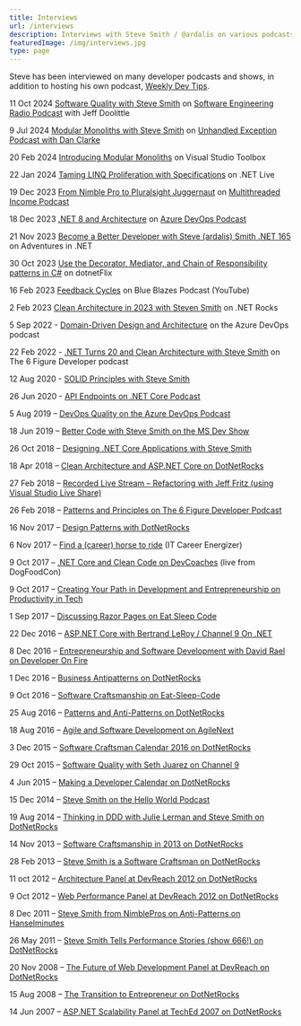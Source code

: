 ```yaml
---
title: Interviews
url: /interviews
description: Interviews with Steve Smith / @ardalis on various podcasts and developer shows.
featuredImage: /img/interviews.jpg
type: page
---
```


Steve has been interviewed on many developer podcasts and shows, in addition to hosting his own podcast, [Weekly Dev Tips](http://www.weeklydevtips.com/).

11 Oct 2024 [Software Quality with Steve Smith](https://jeffdoolittle.com/2024/10/11/software-quality-with-steve-smith/) on [Software Engineering Radio Podcast](https://se-radio.net/2024/10/se-radio-637-steve-smith-on-software-quality/) with Jeff Doolittle

9 Jul 2024 [Modular Monoliths with Steve Smith](https://unhandledexceptionpodcast.com/posts/0068-modularmonolithswithardalis/) on [Unhandled Exception Podcast with Dan Clarke](https://unhandledexceptionpodcast.com/)

20 Feb 2024 [Introducing Modular Monoliths](https://www.youtube.com/live/wkAc6K09pKQ?si=lC-uAwyDHX4eJYmL&t=147) on Visual Studio Toolbox

22 Jan 2024 [Taming LINQ Proliferation with Specifications](https://www.youtube.com/live/8r8MuF1356U?si=RceVZfRRyP_g75Pv) on .NET Live

19 Dec 2023 [From Nimble Pro to Pluralsight Juggernaut](https://share.transistor.fm/s/ebad15b3) on [Multithreaded Income Podcast](https://multithreadedincome.com/)

18 Dec 2023 [.NET 8 and Architecture](http://azuredevopspodcast.clear-measure.com/steve-smith-net-8-and-architecture-episode-276) on [Azure DevOps Podcast](http://azuredevopspodcast.clear-measure.com/)

21 Nov 2023 [Become a Better Developer with Steve (ardalis) Smith .NET 165](https://topenddevs.com/podcasts/adventures-in-net/episodes/become-a-better-developer-with-steve-ardalis-smith-net-165) on Adventures in .NET

30 Oct 2023 [Use the Decorator, Mediator, and Chain of Responsibility patterns in C#](https://www.youtube.com/watch?v=eSQHpfaYspw) on dotnetFlix

16 Feb 2023 [Feedback Cycles](https://www.youtube.com/watch?v=clsOedwUVMk) on Blue Blazes Podcast (YouTube)

2 Feb 2023 [Clean Architecture in 2023 with Steven Smith](https://www.dotnetrocks.com/details/1831) on .NET Rocks

5 Sep 2022 - [Domain-Driven Design and Architecture](http://azuredevopspodcast.clear-measure.com/steve-smith-domain-driven-design-and-architecture) on the Azure DevOps podcast

22 Feb 2022 - [.NET Turns 20 and Clean Architecture with Steve Smith](https://6figuredev.com/podcast/net-turns-20-and-clean-architecture-with-steve-smith/) on The 6 Figure Developer podcast

12 Aug 2020 - [SOLID Principles with Steve Smith](https://developerweeklypodcast.com/8/solid-principles-with-steve-smith)

26 Jun 2020 - [API Endpoints on .NET Core Podcast](https://dotnetcore.show/episode-54-api-endpoints-with-steve-smith/)

5 Aug 2019 – [DevOps Quality on the Azure DevOps Podcast](http://azuredevopspodcast.clear-measure.com/steve-smith-on-devops-quality-episode-48)

18 Jun 2019 – [Better Code with Steve Smith on the MS Dev Show](https://msdevshow.com/2019/06/better-code-with-steve-smith/)

26 Oct 2018 – [Designing .NET Core Applications with Steve Smith](https://dotnetcore.show/episode-9-designing-your-net-core-applications-with-steve-smith/)

18 Apr 2018 – [Clean Architecture and ASP.NET Core on DotNetRocks](https://dotnetrocks.com/?show=1538)

27 Feb 2018 – [Recorded Live Stream – Refactoring with Jeff Fritz (using Visual Studio Live Share)](https://www.youtube.com/watch?v=LXH1gz8utZA)

26 Feb 2018 – [Patterns and Principles on The 6 Figure Developer Podcast](http://6figuredev.com/podcast/episode-028-patterns-and-principles-with-steve-smith/)

16 Nov 2017 – [Design Patterns with DotNetRocks](https://dotnetrocks.com/?show=1494)

6 Nov 2017 – [Find a (career) horse to ride](http://itcareerenergizer.com/e30/) (IT Career Energizer)

9 Oct 2017 – [.NET Core and Clean Code on DevCoaches](http://devcoaches.com/ep-29-steve-smith-live-from-dogfoodcon/) (live from DogFoodCon)

9 Oct 2017 – [Creating Your Path in Development and Entrepreneurship on Productivity in Tech](https://productivityintech.com/pitpodcast/59db0dd7791e4b0e8d415446)

1 Sep 2017 – [Discussing Razor Pages on Eat Sleep Code](https://developer.telerik.com/content-types/podcast/aspnet-core-razor-pages-worth-checking/)

22 Dec 2016 – [ASP.NET Core with Bertrand LeRoy / Channel 9 On .NET](https://channel9.msdn.com/Shows/On-NET/Steve-Smith)

8 Dec 2016 – [Entrepreneurship and Software Development with David Rael on Developer On Fire](http://developeronfire.com/episode-189-steve-smith-appreciating-perspectives)

1 Dec 2016 – [Business Antipatterns on DotNetRocks](http://dotnetrocks.com/?show=1382)

9 Oct 2016 – [Software Craftsmanship on Eat-Sleep-Code](https://soundcloud.com/esc-podcast/talking-software-craftmanship-with-steve-smith#t=0:00)

25 Aug 2016 – [Patterns and Anti-Patterns on DotNetRocks](http://dotnetrocks.com/?show=1340)

18 Aug 2016 – [Agile and Software Development on AgileNext](http://agilenext.tv/2016/08/18/episode-10-steve-smith/)

3 Dec 2015 – [Software Craftsman Calendar 2016 on DotNetRocks](http://dotnetrocks.com/?show=1226)

29 Oct 2015 – [Software Quality with Seth Juarez on Channel 9](https://channel9.msdn.com/Events/Seth-on-the-Road/DevIntersection-2015/Software-Quality-with-Steve-Smith)

4 Jun 2015 – [Making a Developer Calendar on DotNetRocks](https://www.dotnetrocks.com/?show=1148)

15 Dec 2014 – [Steve Smith on the Hello World Podcast](https://wildermuth.com/hwpod/47/Steve-Smith)

19 Aug 2014 – [Thinking in DDD with Julie Lerman and Steve Smith on DotNetRocks](https://www.dotnetrocks.com/?show=1023)

14 Nov 2013 – [Software Craftsmanship in 2013 on DotNetRocks](https://www.dotnetrocks.com/?show=924)

28 Feb 2013 – [Steve Smith is a Software Craftsman on DotNetRocks](https://www.dotnetrocks.com/?show=850)

11 oct 2012 – [Architecture Panel at DevReach 2012 on DotNetRocks](https://www.dotnetrocks.com/?show=810)

9 Oct 2012 – [Web Performance Panel at DevReach 2012 on DotNetRocks](https://www.dotnetrocks.com/?show=809)

8 Dec 2011 – [Steve Smith from NimblePros on Anti-Patterns on Hanselminutes](http://hanselminutes.com/296/framework-series-steve-smith-from-nimblepros-on-anti-patterns)

26 May 2011 – [Steve Smith Tells Performance Stories (show 666!) on DotNetRocks](https://www.dotnetrocks.com/?show=666)

20 Nov 2008 – [The Future of Web Development Panel at DevReach on DotNetRocks](https://www.dotnetrocks.com/?show=396)

15 Aug 2008 – [The Transition to Entrepreneur on DotNetRocks](https://www.dotnetrocks.com/?show=368)

14 Jun 2007 – [ASP.NET Scalability Panel at TechEd 2007 on DotNetRocks](https://www.dotnetrocks.com/?show=246)